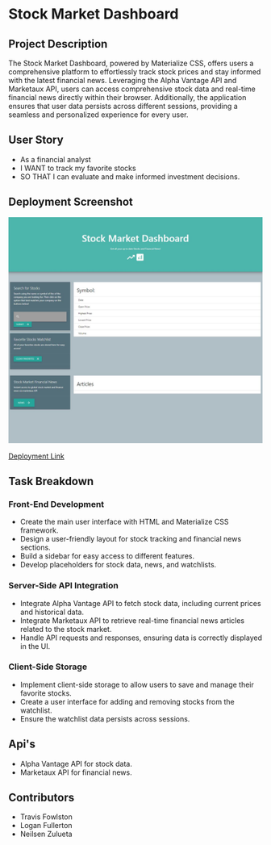 # Stock Market Dashboard

## Project Description

The Stock Market Dashboard, powered by Materialize CSS, offers users a comprehensive platform to effortlessly track stock prices and stay informed with the latest financial news. Leveraging the Alpha Vantage API and Marketaux API, users can access comprehensive stock data and real-time financial news directly within their browser. Additionally, the application ensures that user data persists across different sessions, providing a seamless and personalized experience for every user.

## User Story

- As a financial analyst
- I WANT to track my favorite stocks
- SO THAT I can evaluate and make informed investment decisions.

## Deployment Screenshot

![deployment-screenshot](./assets/images/deployment-screenshot.JPG)

[Deployment Link](https://travisfowlston.github.io/Stock-Market-Dashboard/)

## Task Breakdown

### Front-End Development

- Create the main user interface with HTML and Materialize CSS framework.
- Design a user-friendly layout for stock tracking and financial news sections.
- Build a sidebar for easy access to different features.
- Develop placeholders for stock data, news, and watchlists.

### Server-Side API Integration

- Integrate Alpha Vantage API to fetch stock data, including current prices and historical data.
- Integrate Marketaux API to retrieve real-time financial news articles related to the stock market.
- Handle API requests and responses, ensuring data is correctly displayed in the UI.

### Client-Side Storage

- Implement client-side storage to allow users to save and manage their favorite stocks.
- Create a user interface for adding and removing stocks from the watchlist.
- Ensure the watchlist data persists across sessions.

## Api's

- Alpha Vantage API for stock data.
- Marketaux API for financial news.

## Contributors

- Travis Fowlston
- Logan Fullerton
- Neilsen Zulueta

